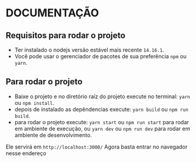 # DOCUMENTAÇÃO

## Requisitos para rodar o projeto

- Ter instalado o nodejs versão estável mais recente `14.16.1`.
- Você pode usar o gerenciador de pacotes de sua preferência `npm` ou `yarn`.

## Para rodar o projeto

- Baixe o projeto e no diretório raíz do projeto execute no terminal: `yarn` ou `npm install`.
- depois de instalado as depêndencias execute: `yarn build` ou `npm run build`.
- para rodar o projeto execute: `yarn start` ou `npm run start` para rodar em ambiente de execução, ou `yarn dev` ou `npm run dev` para rodar em ambiente de desenvolvimento.

Ele servirá em `http://localhost:3000/`
Agora basta entrar no navegador nesse endereço
